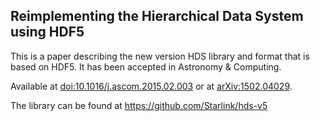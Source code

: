 ## Reimplementing the Hierarchical Data System using HDF5

This is a paper describing the new version HDS library and format
that is based on HDF5. It has been accepted in Astronomy & Computing.

Available at [doi:10.1016/j.ascom.2015.02.003](http://dx.doi.org/10.1016/j.ascom.2015.02.003)
or at [arXiv:1502.04029](http://arxiv.org/abs/1502.04029).


The library can be found at https://github.com/Starlink/hds-v5
